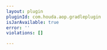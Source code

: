 ```yaml
---
layout: plugin
pluginId: com.houda.aop.gradleplugin
isJarAvailable: true
error: ''
violations: []

---
```

